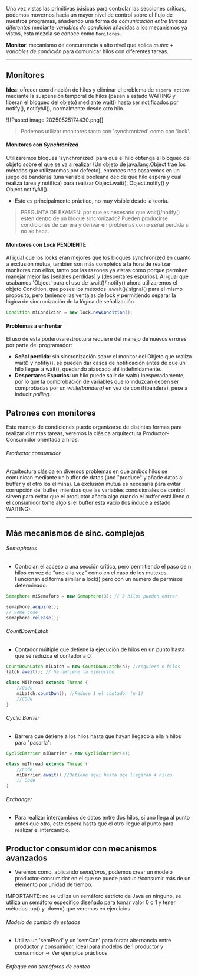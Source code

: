 Una vez vistas las primitivas básicas para controlar las secciones críticas, podemos movernos hacia un mayor nivel de control sobre el flujo de nuestros programas, añadiendo una forma de *comunicación entre threads diferentes* mediante *variables de condición* añadidas a los mecanismos ya vistos, esta mezcla se conoce como `Monitores`.

**Monitor**: mecanismo de concurrencia a alto nivel que aplica *mutex + variables de condición* para comunicar hilos con diferentes tareas. 

---
## Monitores
**Idea**: ofrecer coordinación de hilos y eliminar el problema de `espera activa` mediante la suspensión temporal de hilos (pasan a estado WAITING y liberan el bloqueo del objeto) mediante wait() hasta ser notificados por notify(), notifyAll(), normalmente desde otro hilo.

![[Pasted image 20250525174430.png]]

> Podemos utilizar monitores tanto con 'synchronized' como con 'lock'. 

#### Monitores con *Synchronized*
Utilizaremos bloques 'synchronized' para que el hilo obtenga el bloqueo del objeto sobre el que se va a realizar (Un objeto de java.lang.Object trae los métodos que utilizaremos por defecto), entonces nos basaremos en un juego de banderas (una variable booleana decide que hilo espera y cual realiza tarea y notifica) para realizar  Object.wait(), Object.notify() y Object.notifyAll().

- Esto es principalmente práctico, no muy visible desde la teoría.

> PREGUNTA DE EXAMEN:  por que es necesario que wait()/notify()  esten dentro de un bloque sincronizado?      Pueden producirse condiciones de carrera y derivar en problemas como señal perdida si no se hace.

#### Monitores con *Lock* PENDIENTE
Al igual que los locks eran mejores que los bloques synchronized en cuanto a exclusión mutua, tambien son más completos a la hora de realizar monitores con ellos, tanto por las razones ya vistas como porque permiten manejar mejor las [señales perdidas] y [despertares espurios].
Al igual que usabamos 'Object' para el uso de .wait()/.notify() ahora utilizaremos el objeto Condition, que posee los métodos .await()/.signal() para el mismo propósito, pero teniendo las ventajas de lock y permitiendo separar la lógica de sincronización de la lógica de señalización.

``` Java
Condition miCondicion = new lock.newCondition();
```


#### Problemas a enfrentar
El uso de esta poderosa estructura requiere del manejo de nuevos errores por parte del programador:

- **Señal perdida**: sin sincronización sobre el monitor del Objeto que realiza wait() y notifiy(), se pueden dar casos de notificación antes de que un hilo llegue a wait(), quedando atascado ahí indefinidamente.
- **Despertares Espurios**: un hilo puede salir de wait() inesperadamente, por lo que la comprobación de variables que lo induzcan deben ser comprobadas por un *while(bandera)* en vez de con if(bandera), pese a inducir *polling*.


## Patrones con monitores
Este manejo de condiciones puede organizarse de distintas formas para realizar distintas tareas, veremos la clásica arquitectura Productor-Consumidor orientada a hilos:

###### Productor consumidor
Arquitectura clásica en diversos problemas en que ambos hilos se comunican mediante un buffer de datos (uno "produce" y añade datos al buffer y el otro los elimina). La exclusión mutua es necesaria para evitar corrupción del buffer, mientras que las variables condicionales de control sirven para evitar que el productor añada algo cuando el buffer está lleno o el consumidor tome algo si el buffer está vacío (los induce a estado WAITING).

--- 

## Más mecanismos de sinc. complejos

###### Semaphores
- Controlan el acceso a una sección crítica, pero permitiendo el paso de n hilos en vez de "uno a la vez" como en el caso de los mutexes. Funcionan ed forma similar a lock() pero con un número de permisos determinado:

``` Java
Semaphore miSemaforo = new Semaphore(3); // 3 hilos pueden entrar

semaphore.acquire();
// Some code
semaphore.release();


```

###### CountDownLatch
- Contador múltiple que detiene la ejecución de hilos en un punto hasta que se reduzca el contador a 0:

```Java
CountDownLatch miLatch = new CountDownLatch(n); //requiere n hilos
latch.await(); // Se detiene la ejecución

class MiThread extends Thread {
	//Code
	miLatch.countDwn(); //Reduce 1 el contador (n-1)
	//COde
}
```

###### Cyclic Barrier
- Barrera que detiene a los hilos hasta que hayan llegado a ella n hilos para "pasarla":

``` Java
CyclicBarrier miBarrier = new CyclicBarrier(4);

class miThread extends Thread {
	//Code
	miBarrier.await() //Detiene aqui hasta uqe llegaran 4 hilos
	// Code
}
```

###### Exchanger
- Para realizar intercambios de datos entre dos hilos, si uno llega al punto antes que otro, este espera hasta que el otro llegue al punto para realizar el intercambio.

## Productor consumidor con mecanismos avanzados
- Veremos como, aplicando *semáforos*, podemos crear un modelo productor-consumidor en el que se puede producir/consumir más de un elemento por unidad de tiempo.

IMPORTANTE: no se utiliza un semáforo estricto de Java en ninguno, se utiliza un semáforo específico diseñado para tomar valor 0 o 1 y tener métodos .up() y .down() que veremos en ejercicios.

###### Modelo de cambio de estados
- Utiliza un 'semProd' y un 'semCon' para forzar alternancia entre productor y consumidor, ideal para modelos de 1 productor y consumidor -> Ver ejemplos prácticos.
###### Enfoque con semáforos de conteo

